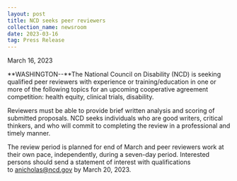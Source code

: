 ```yaml
---
layout: post
title: NCD seeks peer reviewers
collection_name: newsroom
date: 2023-03-16
tag: Press Release
---
```

March 16, 2023

**WASHINGTON--**The National Council on Disability (NCD) is seeking qualified peer reviewers with experience or training/education in one or more of the following topics for an upcoming cooperative agreement competition: health equity, clinical trials, disability.

Reviewers must be able to provide brief written analysis and scoring of submitted proposals. NCD seeks individuals who are good writers, critical thinkers, and who will commit to completing the review in a professional and timely manner.

The review period is planned for end of March and peer reviewers work at their own pace, independently, during a seven-day period. Interested persons should send a statement of interest with qualifications to [anicholas@ncd.gov](mailto:anicholas@ncd.gov) by March 20, 2023.